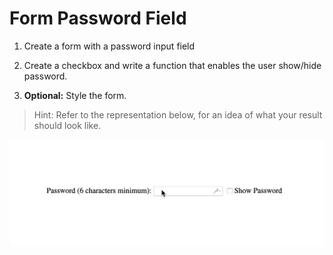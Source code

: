 # Form Password Field

1. Create a form with a password input field

1. Create a checkbox and write a function that enables the user show/hide password.

1. **Optional:** Style the form.

> Hint: Refer to the representation below, for an idea of what your result should look like.

![screenshot](demo.gif)
